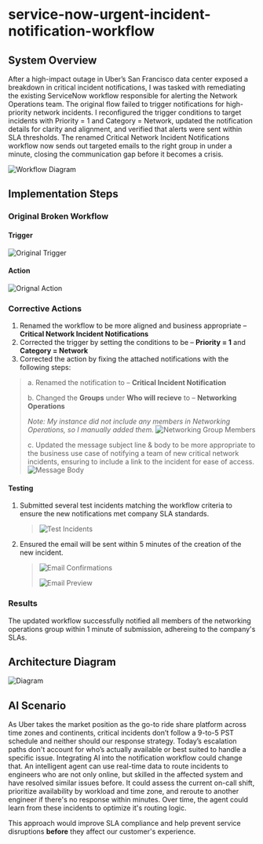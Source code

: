 # service-now-urgent-incident-notification-workflow
## System Overview
After a high-impact outage in Uber’s San Francisco data center exposed a breakdown in critical incident notifications, I was tasked with remediating the existing ServiceNow workflow responsible for alerting the Network Operations team. The original flow failed to trigger notifications for high-priority network incidents. I reconfigured the trigger conditions to target incidents with Priority = 1 and Category = Network, updated the notification details for clarity and alignment, and verified that alerts were sent within SLA thresholds. The renamed Critical Network Incident Notifications workflow now sends out targeted emails to the right group in under a minute, closing the communication gap before it becomes a crisis.

![Workflow Diagram](https://github.com/BerlynseaTyler/service-now-urgent-incident-notification-workflow/blob/main/Images/Overview%20of%20Critical%20Network%20Incident%20Flow.png?raw=true)

## Implementation Steps

### Original Broken Workflow
#### Trigger
![Original Trigger](https://github.com/BerlynseaTyler/service-now-urgent-incident-notification-workflow/blob/main/Images/og_kura_wl1_flow_-_trigger.png?raw=true)
#### Action 
![Orignal Action](https://github.com/BerlynseaTyler/service-now-urgent-incident-notification-workflow/blob/main/Images/og_kura_wl1_flow_-_action.png?raw=true)

### Corrective Actions
1. Renamed the workflow to be more aligned and business appropriate – **Critical Network Incident Notifications**
2. Corrected the trigger by setting the conditions to be – **Priority = 1** and **Category = Network**
3. Corrected the action by fixing the attached notifications with the following steps:

> a. Renamed the notification to – **Critical Incident Notification**
> 
> b. Changed the **Groups** under **Who will recieve** to – **Networking Operations**
> 
> *Note: My instance did not include any members in Networking Operations, so I manually added them.*
> ![Networking Group Members](https://github.com/BerlynseaTyler/service-now-urgent-incident-notification-workflow/blob/main/Images/Networking%20Group%20Members.png?raw=true)
>
> c. Updated the message subject line & body to be more appropriate to the business use case of notifying a team of new critical network incidents, ensuring to include a link to the incident for ease of access.
>  ![Message Body](https://github.com/BerlynseaTyler/service-now-urgent-incident-notification-workflow/blob/main/Images/Notification%20Message%20Body.png?raw=true)

#### Testing 
1. Submitted several test incidents matching the workflow criteria to ensure the new notifications met company SLA standards.
   > ![Test Incidents](https://github.com/BerlynseaTyler/service-now-urgent-incident-notification-workflow/blob/main/Images/Test%20Incidents.png?raw=true)
2. Ensured the email will be sent within 5 minutes of the creation of the new incident.
   > ![Email Confirmations](https://github.com/BerlynseaTyler/service-now-urgent-incident-notification-workflow/blob/main/Images/Email%20Confirmations.png?raw=true)
   > 
   > ![Email Preview](https://github.com/BerlynseaTyler/service-now-urgent-incident-notification-workflow/blob/main/Images/Email%20Preview.png?raw=true) 

### Results 
The updated workflow successfully notified all members of the networking operations group within 1 minute of submission, adhereing to the company's SLAs.

## Architecture Diagram

![Diagram](https://github.com/BerlynseaTyler/service-now-urgent-incident-notification-workflow/blob/main/Diagram.png?raw=true)


## AI Scenario
As Uber takes the market position as the go-to ride share platform across time zones and continents, critical incidents don’t follow a 9-to-5 PST schedule and neither should our response strategy. Today’s escalation paths don't account for who’s actually available or best suited to handle a specific issue. Integrating AI into the notification workflow could change that. An intelligent agent can use real-time data to route incidents to engineers who are not only online, but skilled in the affected system and have resolved similar issues before. It could assess the current on-call shift, prioritize availability by workload and time zone, and reroute to another engineer if there's no response within minutes. Over time, the agent could learn from these incidents to optimize it's routing logic. 

This approach would improve SLA compliance and help prevent service disruptions **before** they affect our customer's experience. 




